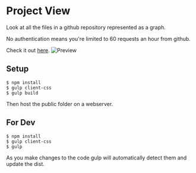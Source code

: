 # Project View

Look at all the files in a github repository represented as a graph.

No authentication means you're limited to 60 requests an hour from github.

Check it out [here](https://elicdavis.github.io/ProjectView/).
![Preview](https://i.imgur.com/H3z0Nvr.png)

## Setup
```
$ npm install
$ gulp client-css
$ gulp build
```

Then host the public folder on a webserver.

## For Dev
```
$ npm install
$ gulp client-css
$ gulp
```

As you make changes to the code gulp will automatically detect them and update the dist.
